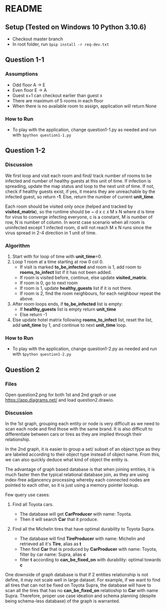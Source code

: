 # README

## Setup (Tested on Windows 10 Python 3.10.6)

- Checkout master branch
- In root folder, run ```$pip install -r req-dev.txt```


## Question 1-1

### Assumptions

- Odd floor A -> E
- Even floor E -> A
- Guest x+1 can checkout earlier than guest x
- There are maximum of 5 rooms in each floor
- When there is no available room to assign, application will return None


### How to Run

- To play with the application, change question1-1.py as needed and run with ```$python question1-1.py```

## Question 1-2

### Discussion

We first loop and visit each room and find/ track number of rooms to be infected and number of healthy guests at this unit of time. If infection is spreading, update the map status and loop to the next unit of time. If not, check if healthy guests exist, if yes, it means they are unreachable by the infected guest, so return **-1**. Else, return the number of current **unit_time**.

Each room should be visited only once (helped and tracked by **visited_matrix**), so the runtime should be ~ d x c x M x N where d is time for virus to converge infecting everyone, c is a constant, M is number of row, N is number of column. In worst case scenario when all room is uninfected except 1 infected room, d will not reach M x N runs since the virus spread in 2-4 direction in 1 unit of time.

### Algorithm

1. Start with for loop of time with **unit_time**=0. 
2. Loop 1 room at a time starting at row 0 col 0.
    - If visit is marked **to_be_infected** and room is 1, add room to **rooms_to_infect** list if it has not been added.
    - If room is visited before, continue, else update **visited_matrix**. 
    - If room is 0, go to next room
    - If room is 1, update **healthy_guests** list if it is not there.
    - If room is 2, find the room neighbours, for each neighbour repeat the above.
3. After room loops ends, if **to_be_infected** list is empty:
    - If **healthy_guests** list is empty return **unit_time**
    - Else return -1
8. Else update hotel matrix following **rooms_to_infect** list, reset the list, add **unit_time** by 1, and continue to next **unit_time** loop. 

### How to Run

- To play with the application, change question1-2.py as needed and run with ```$python question1-2.py```

## Question 2

### Files

Open question2.png for both 1st and 2nd graph or use https://app.diagrams.net/ and load question2.drawio.

### Discussion

In the 1st graph, grouping each entity or node is very difficult as we need to scan each node and find those with the same brand. It is also difficult to differentiate between cars or tires as they are implied through their relationship. 

In the 2nd graph, it is easier to group a set/ subset of an object type as they are labeled according to their object type instead of object name. From this, we can also quickly deduce what kind of object the entity is.

The advantage of graph based database is that when joining entities, it is much faster then the typical relational database join, as they are using index-free adjancency processing whereby each connected nodes are pointed to each other, so it is just using a memory pointer lookup.

Few query use cases:

1. Find all Toyota cars.
    - The database will get **CarProducer** with name: Toyota.
    - Then it will search **Car** that it produce.

2. Find all the Michelin tires that have optimal durability to Toyota Supra.
    - The database will find **TireProducer** with name: Michelin and retrieved all it's **Tire**, alias as **t**
    - Then find **Car** that is produced by **CarProducer** with name: Toyota, filter by car name: Supra, alias **c**
    - filter **t** according to **can_be_fixed_on** with durability: optimal towards **c**

One downside of graph database is that if 2 entities relationship is not define, it may not scale well in large dataset. For example, if we want to find all tires that can not be fixed on Toyota Supra, the database will have to scan all the tires that has no **can_be_fixed_on** relatioship to **Car** with name Supra. Therefore, proper use case ideation and schema planning (despite being schema-less database) of the graph is warranted.

